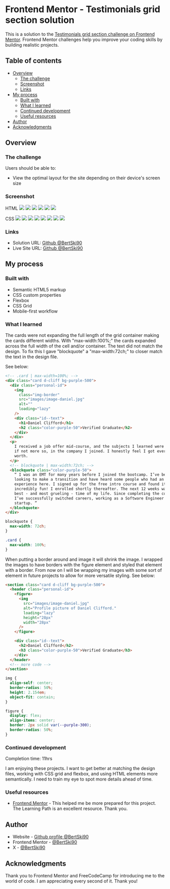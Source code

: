 # Frontend Mentor - Testimonials grid section solution

This is a solution to the [Testimonials grid section challenge on Frontend Mentor](https://www.frontendmentor.io/challenges/testimonials-grid-section-Nnw6J7Un7). Frontend Mentor challenges help you improve your coding skills by building realistic projects.

## Table of contents

- [Overview](#overview)
  - [The challenge](#the-challenge)
  - [Screenshot](#screenshot)
  - [Links](#links)
- [My process](#my-process)
  - [Built with](#built-with)
  - [What I learned](#what-i-learned)
  - [Continued development](#continued-development)
  - [Useful resources](#useful-resources)
- [Author](#author)
- [Acknowledgments](#acknowledgments)

## Overview

### The challenge

Users should be able to:

- View the optimal layout for the site depending on their device's screen size

### Screenshot

HTML
![](./screenshots/html/testimonials-grid-section-screenshot-html1.png)
![](./screenshots/html/testimonials-grid-section-screenshot-html2.png)
![](./screenshots/html/testimonials-grid-section-screenshot-html3.png)
![](./screenshots/html/testimonials-grid-section-screenshot-html4.png)
![](./screenshots/html/testimonials-grid-section-screenshot-html5.png)
![](./screenshots/html/testimonials-grid-section-screenshot-html6.png)

CSS
![](./screenshots/css/testimonal-grid-section-css1.png)
![](./screenshots/css/testimonal-grid-section-css2.png)
![](./screenshots/css/testimonal-grid-section-css3.png)
![](./screenshots/css/testimonal-grid-section-css4.png)
![](./screenshots/css/testimonal-grid-section-css5.png)
![](./screenshots/css/testimonal-grid-section-css6.png)
![](./screenshots/css/testimonal-grid-section-css7.png)
![](./screenshots/css/testimonal-grid-section-css8.png)

### Links

- Solution URL: [Github @BertSki90](https://github.com/BertSki90/testimonials-grid-section)
- Live Site URL: [Github @BertSki90](https://bertski90.github.io/testimonials-grid-section/)

## My process

### Built with

- Semantic HTML5 markup
- CSS custom properties
- Flexbox
- CSS Grid
- Mobile-first workflow

### What I learned

The cards were not expanding the full length of the grid container making the cards different widths. With "max-width:100%;" the cards expanded across the full width of the cell and/or container. The text did not match the design. To fix this I gave "blockquote" a "max-width:72ch;" to closer match the text in the design file.

See below:

```html
<!-- .card | max-width=100%; -->
<div class="card d-cliff bg-purple-500">
  <div class="personal-id">
    <img
      class="img-border"
      src="images/image-daniel.jpg"
      alt=""
      loading="lazy"
    />
    <div class="id--text">
      <h1>Daniel Clifford</h1>
      <h2 class="color-purple-50">Verified Graduate</h2>
    </div>
  </div>
  <p>
    I received a job offer mid-course, and the subjects I learned were current,
    if not more so, in the company I joined. I honestly feel I got every penny’s
    worth.
  </p>
  <!-- blockquote | max-width:72ch; -->
  <blockquote class="color-purple-50">
    “ I was an EMT for many years before I joined the bootcamp. I’ve been
    looking to make a transition and have heard some people who had an amazing
    experience here. I signed up for the free intro course and found it
    incredibly fun! I enrolled shortly thereafter. The next 12 weeks was the
    best - and most grueling - time of my life. Since completing the course,
    I’ve successfully switched careers, working as a Software Engineer at a VR
    startup. ”
  </blockquote>
</div>
```

```css
blockquote {
  max-width: 72ch;
}

.card {
  max-width: 100%;
}
```

When putting a border around and image it will shrink the image. I wrapped the images to have borders with the figure element and styled that element with a border. From now on I will be wrapping my images with some sort of element in future projects to allow for more versatile styling. See below:

```html
<section class="card d-cliff bg-purple-500">
  <header class="personal-id">
    <figure>
      <img
        src="images/image-daniel.jpg"
        alt="Profile picture of Daniel Clifford."
        loading="lazy"
        height="28px"
        width="28px"
      />
    </figure>

    <div class="id--text">
      <h2>Daniel Clifford</h2>
      <h3 class="color-purple-50">Verified Graduate</h3>
    </div>
  </header>
  <!-- more code -->
</section>
```

```css
img {
  align-self: center;
  border-radius: 50%;
  height: 2.154em;
  object-fit: contain;
}

figure {
  display: flex;
  align-items: center;
  border: 2px solid var(--purple-300);
  border-radius: 50%;
}
```

### Continued development

Completion time: 11hrs

I am enjoying these projects. I want to get better at matching the design files, working with CSS grid and flexbox, and using HTML elements more semantically. I need to train my eye to spot more details ahead of time.

### Useful resources

- [Frontend Mentor](https://www.frontendmentor.io/learning-paths/building-responsive-layouts--z1qCXVqkD) - This helped me be more prepared for this project. The Learning Path is an excellent resource. Thank you.

## Author

- Website - [Github profile @BertSki90](https://github.com/BertSki90)
- Frontend Mentor - [@BertSki90](https://www.frontendmentor.io/profile/BertSki90)
- X - [@BertSki90](https://x.com/BertSki90s)

## Acknowledgments

Thank you to Frontend Mentor and FreeCodeCamp for introducing me to the world of code. I am appreciating every second of it. Thank you!
